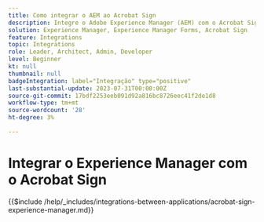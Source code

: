 ```yaml
---
title: Como integrar o AEM ao Acrobat Sign
description: Integre o Adobe Experience Manager (AEM) com o Acrobat Sign para simplificar o envio de documentos para assinatura.
solution: Experience Manager, Experience Manager Forms, Acrobat Sign
feature: Integrations
topic: Integrations
role: Leader, Architect, Admin, Developer
level: Beginner
kt: null
thumbnail: null
badgeIntegration: label="Integração" type="positive"
last-substantial-update: 2023-07-31T00:00:00Z
source-git-commit: 17bdf2253eeb091d92a816bc8726eec41f2de1d8
workflow-type: tm+mt
source-wordcount: '28'
ht-degree: 3%

---
```



# Integrar o Experience Manager com o Acrobat Sign

{{$include /help/_includes/integrations-between-applications/acrobat-sign-experience-manager.md}}
